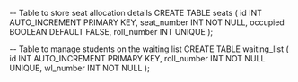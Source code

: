 -- Table to store seat allocation details
CREATE TABLE seats (
    id INT AUTO_INCREMENT PRIMARY KEY,
    seat_number INT NOT NULL,
    occupied BOOLEAN DEFAULT FALSE,
    roll_number INT UNIQUE
);

-- Table to manage students on the waiting list
CREATE TABLE waiting_list (
    id INT AUTO_INCREMENT PRIMARY KEY,
    roll_number INT NOT NULL UNIQUE,
    wl_number INT NOT NULL
);
